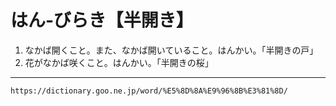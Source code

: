 # はん‐びらき【半開き】

1. なかば開くこと。また、なかば開いていること。はんかい。「半開きの戸」
2. 花がなかば咲くこと。はんかい。「半開きの桜」

---
`https://dictionary.goo.ne.jp/word/%E5%8D%8A%E9%96%8B%E3%81%8D/`